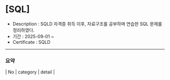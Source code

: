 # [SQL]

- Description : SQLD 자격증 취득 이후, 자료구조를 공부하며 연습한 SQL 문제를 정리하였다. 
- 기간 : 2025-09-01  ~ 
- Certificate : SQLD

---
### 요약
| No | category | detail |
